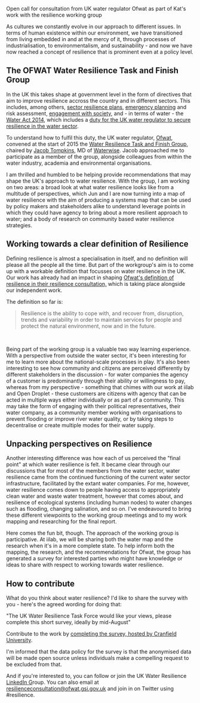 Open call for consultation from UK water regulator Ofwat as part of Kat's work with the resilience working group

<!--more-->

As cultures we constantly evolve in our approach to different issues. In terms of human existence within our environment, we have transitioned from living embedded in and at the mercy of it, through processes of industrialisation, to environmentalism, and sustainability - and now we have now reached a concept of resilience that is prominent even at a policy level. 

## The OFWAT Water Resilience Task and Finish Group

In the UK this takes shape at government level in the form of directives that aim to improve resilience accross the country and in different sectors. This includes, among others, [sector resilience plans](https://www.gov.uk/government/collections/sector-resilience-plans), [emergency planning](https://www.gov.uk/government/policies/emergency-planning) and risk assessment, [engagement with society](https://www.gov.uk/resilience-in-society-infrastructure-communities-and-businesses), and - in terms of water - the [Water Act 2014](http://www.legislation.gov.uk/ukpga/2014/21/contents/enacted), which includes a [duty for the UK water regulator to secure resilience in the water sector](http://www.legislation.gov.uk/ukpga/2014/21/part/1/chapter/3/crossheading/general-duties-of-the-water-services-regulation-authority/enacted). 

To understand how to fulfil this duty, the UK water regulator, [Ofwat](http://ofwat.gov.uk), convened at the start of 2015 the [Water Resilience Task and Finish Group](http://www.ofwat.gov.uk/regulating/tools/prs_web20150706resiliencetaskandfinish), chaired by [Jacob Tompkins](http://www.waterwise.org.uk/pages/jacob-tompkins.html), MD of [Waterwise](http://www.waterwise.org.uk). Jacob approached me to participate as a member of the group, alongside colleagues from within the water industry, academia and environmental organisations. 

I am thrilled and humbled to be helping provide recommendations that may shape the UK's approach to water resilience. With the group, I am working on two areas: a broad look at what water resilience looks like from a multitude of perspectives, which Jun and I are now turning into a map of water resilience with the aim of producing a systems map that can be used by policy makers and stakeholders alike to understand leverage points in which they could have agency to bring about a more resilient approach to water; and a body of research on community based water resilience strategies. 

## Working towards a clear definition of Resilience

Defining resilience is almost a specialisation in itself, and no definition will please all the people all the time. But part of the workgroup's aim is to come up with a workable definition that focusses on water resilience in the UK. Our work has already had an impact in shaping [Ofwat's definition of resilience in their resilience consultation,](http://www.ofwat.gov.uk/regulating/tools/pap_con20150708resilence.pdf?download=Download) which is taking place alongside our independent work. 

The definition so far is:

> Resilience is the ability to cope with, and recover from, disruption, trends and variability in order to maintain services for people and protect the natural environment, now and in the future.

<br>

Being part of the working group is a valuable two way learning experience. With a perspective from outside the water sector, it's been interesting for me to learn more about the national-scale processes in play. It's also been interesting to see how community and citizens are perceived differently by different stakeholders in the discussion - for water companies the agency of a customer is predominantly through their ability or willingness to pay, whereas from my perspective - something that chimes with our work at iilab and Open Droplet - these customers are citizens with agency that can be acted in multiple ways either individually or as part of a community.  This may take the form of engaging with their political representatives, their water company, as a community member working with organisations to prevent flooding or improve river water quality, or by taking steps to decentralise or create multiple modes for their water supply. 

## Unpacking perspectives on Resilience

Another interesting difference was how each of us perceived the "final point" at which water resilience is felt. It became clear through our discussions that for most of the members from the water sector, water resilience came from the continued functioning of the current water sector infrastructure, facilitated by the extant water companies. For me, however, water resilience comes down to people having access to appropriately clean water and waste water treatment, however that comes about, and resilience of ecological systems (including human nodes) to water changes such as flooding, changing salination, and so on. I've endeavoured to bring these different viewpoints to the working group meetings and to my work mapping and researching for the final report.

Here comes the fun bit, though. The approach of the working group is participative. At iilab, we will be sharing both the water map and the research when it's in a more complete state. To help inform both the mapping, the research, and the recommendations for Ofwat, the group has generated a survey for interested parties who might have knowledge or ideas to share with respect to working towards water resilience. 

## How to contribute

What do you think about water resilience? I'd like to share the survey with you - here's the agreed wording for doing that:

"The UK Water Resilience Task Force would like your views, please complete this short survey, ideally by mid-August"

Contribute to the work by [completing the survey, hosted by Cranfield University](https://cranfielduniversity.eu.qualtrics.com/SE/?SID=SV_8BbfGUtYjIfeV6Z).

I'm informed that the data policy for the survey is that the anonymised data will be made open source unless individuals make a compelling request to be excluded from that. 

And if you're interested to, you can follow or join the UK Water Resilience [LinkedIn G](https://www.linkedin.com/groups/UK-Water-Resilience-8310265/about)roup. You can also email at [resilienceconsultation@ofwat.gsi.gov.uk](mailto:resilienceconsultation@ofwat.gsi.gov.uk) and join in on Twitter using #resilience.

